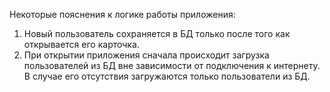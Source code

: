 Некоторые пояснения к логике работы приложения:
  1) Новый пользователь сохраняется в БД только после того как открывается его карточка.
  2) При открытии приложения сначала происходит загрузка пользователей из БД вне зависимости от подключения к интернету.
  В случае его отсутствия загружаются только пользователи из БД. 
